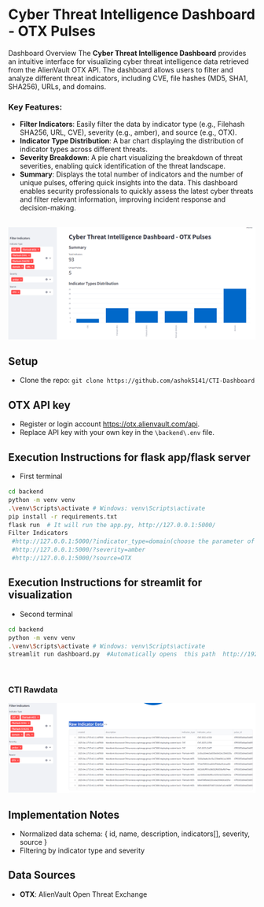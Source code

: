 # Cyber Threat Intelligence Dashboard - OTX Pulses

Dashboard Overview The **Cyber Threat Intelligence Dashboard** provides an intuitive interface for visualizing cyber threat intelligence data retrieved from the AlienVault OTX API. The dashboard allows users to filter and analyze different threat indicators, including CVE, file hashes (MD5, SHA1, SHA256), URLs, and domains. 
### Key Features:
 - **Filter Indicators**: Easily filter the data by indicator type (e.g., Filehash SHA256, URL, CVE), severity (e.g., amber), and source (e.g., OTX). 
 - **Indicator Type Distribution**: A bar chart displaying the distribution of indicator types across different threats. 
 - **Severity Breakdown**: A pie chart visualizing the breakdown of threat severities, enabling quick identification of the threat landscape. 
 - **Summary**: Displays the total number of indicators and the number of unique pulses, offering quick insights into the data. This dashboard enables security professionals to quickly assess the latest cyber threats and filter relevant information, improving incident response and decision-making. 
</br></br>


![CTI Dashboard](/Images/CTI_Dashboard.png)



## Setup
- Clone the repo: `git clone https://github.com/ashok5141/CTI-Dashboard`

## OTX API key
- Register or login account https://otx.alienvault.com/api.
- Replace API key with your own key in the `\backend\.env` file.

## Execution Instructions for flask app/flask server
- First terminal
```bash
cd backend
python -m venv venv
.\venv\Scripts\activate # Windows: venv\Scripts\activate  
pip install -r requirements.txt
flask run  # It will run the app.py, http://127.0.0.1:5000/ 
Filter Indicators
 #http://127.0.0.1:5000/?indicator_type=domain(choose the parameter of your choice)
 #http://127.0.0.1:5000/?severity=amber
 #http://127.0.0.1:5000/?source=OTX
```

## Execution Instructions for streamlit for visualization
- Second terminal
```bash
cd backend
python -m venv venv
.\venv\Scripts\activate # Windows: venv\Scripts\activate  
streamlit run dashboard.py  #Automatically opens  this path  http://192.168.0.13:8501
```
</br>

### CTI Rawdata

 ![CTI Dashboard](/Images/CTI_RawData.png)

## Implementation Notes
- Normalized data schema: { id, name, description, indicators[], severity, source }
- Filtering by indicator type and severity

## Data Sources
- **OTX**: AlienVault Open Threat Exchange
